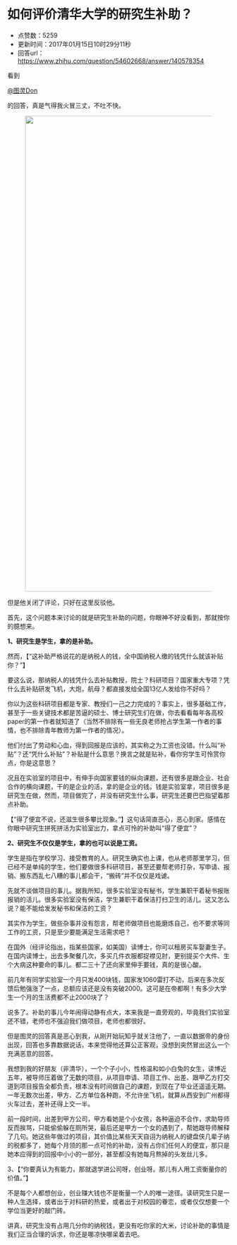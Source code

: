 # 如何评价清华大学的研究生补助？
- 点赞数：5259
- 更新时间：2017年01月15日10时29分11秒
- 回答url：https://www.zhihu.com/question/54602668/answer/140578354
<body>
 <p data-pid="qhM2P_TQ">看到</p><a data-hash="779f7b42f6798a512678c177c0290084" href="https://www.zhihu.com/people/779f7b42f6798a512678c177c0290084" class="member_mention" data-editable="true" data-title="@图灵Don" data-hovercard="p$b$779f7b42f6798a512678c177c0290084">@图灵Don</a>
 <p data-pid="TD2gbPrO">的回答，真是气得我火冒三丈，不吐不快。</p>
 <figure>
  <img src="https://pic1.zhimg.com/50/v2-0cde3cecce81e2b23a966e3e14bff090_720w.jpg?source=1940ef5c" data-rawwidth="1080" data-rawheight="1920" data-original-token="v2-0cde3cecce81e2b23a966e3e14bff090" class="origin_image zh-lightbox-thumb" width="1080" data-original="https://pic1.zhimg.com/v2-0cde3cecce81e2b23a966e3e14bff090_r.jpg?source=1940ef5c">
 </figure>
 <p data-pid="JYEMsFIm">但是他关闭了评论，只好在这里反驳他。</p>
 <p data-pid="GB5lvKaS">首先，这个问题本来讨论的就是研究生补助的问题，你眼神不好没看到，那就按你的臆想来。</p>
 <p data-pid="xQHuCtiu"><b>1、研究生是学生，拿的是补助。</b></p>
 <p data-pid="WBAXe7t2">然而，【“这补助严格说花的是纳税人的钱，全中国纳税人缴的钱凭什么就该补贴你？”】</p>
 <p data-pid="PFh96uAX">要这么说，那纳税人的钱凭什么去补贴教授，院士？科研项目？国家重大专项？凭什么去补贴研发飞机，大炮，航母？都直接发给全国13亿人发给你不好吗？</p>
 <p data-pid="8dHieSWb">你以为这些科研项目都是专家、教授们一己之力完成的？事实上，很多基础工作，甚至于一些关键技术都是苦逼的硕士、博士研究生们在做，你去看看每年各高校paper的第一作者就知道了（当然不排除有一些无良老师抢占学生第一作者的事情，也不排除青年教师为第一作者的情况）。</p>
 <p data-pid="DRxSb1-j">他们付出了劳动和心血，得到回报是应该的，其实称之为工资也没错。什么叫“补贴”？还“凭什么补贴”？补贴是什么意思？换言之就是贴补，看你穷学生可怜赏你点，你是这意思？</p>
 <p data-pid="GzSI3knS">况且在实验室的项目中，有伸手向国家要钱的纵向课题，还有很多是跟企业、社会合作的横向课题，干的是企业的活，拿的是企业的钱。钱是实验室拿，项目很多是研究生在做，然而，项目做完了，并没有研究生什么事，研究生还要巴巴指望着那点补助。</p>
 <p data-pid="VgYwJRSn">【“得了便宜不说，还滋生很多攀比现象。”】这句话简直恶心，恶心到家。感情在你眼中研究生拼死拼活为实验室出力，拿点可怜的补助叫“得了便宜”？</p>
 <p data-pid="wEZ3iKVt"><b>2、研究生不仅仅是学生，拿的也可以说是工资。</b></p>
 <p data-pid="QPg2QEWb">学生是指在学校学习、接受教育的人。研究生确实也上课，也从老师那里学习，但已经不是单纯的学生，他们要做很多科研项目，甚至还要帮老师打杂，写申请、报销、搬东西乱七八糟的事儿都会干，“搬砖”并不仅仅是戏谑。</p>
 <p data-pid="Tj8gTsVM">先就不谈做项目的事儿。据我所知，很多实验室没有秘书，学生兼职干着秘书报账报销的活儿。很多实验室没有保洁，学生兼职干着保洁打扫卫生的活儿。这又怎么说？能不能给发发秘书和保洁的工资？</p>
 <p data-pid="g0BWvu_s">其实作为学生，做些杂事并没有怨言，帮老师做项目也能磨炼自己，也不要求等同工作的工资，只是至少要能满足生活需求吧？</p>
 <p data-pid="MSt4CBCJ">在国外（经评论指出，指某些国家，如美国）读博士，你可以租房买车娶妻生子。在国内读博士，出去多聚餐几次，多买几件衣服都捉襟见肘，更别提买个大件、生个大病这种要命的事儿。都二三十了还向家里伸手要钱，真的是很心酸。</p>
 <p data-pid="wG-MjGGv">前几年有同学实验室一个月只发400块钱，国家发1060雷打不动，后来在多次反馈后勉强涨了一点，总额应该还是没有突破2000。这可是在帝都啊！有多少大学生一个月的生活费都不止2000块了？</p>
 <p data-pid="w-dGGmmG">说多了。补助的事儿今年闹得动静有点大，本来我是一直旁观的，毕竟我们实验室还不错，老师也不强迫我们做项目，老师也都很好。</p>
 <p data-pid="cd7Tarv2">但是图灵的回答真是恶心到我，从刚开始玩知乎就关注他了，一直以数据帝的身份出现，回答也多靠数据说话，本来觉得他还算公正客观，没想到突然冒出这么一个充满恶意的回答。</p>
 <p data-pid="fKSqL6yb">我想到我的好朋友（非清华），一个个子小小，性格温和如小白兔的女生，读博近五年，被导师压着做了无数的项目，从项目申请、项目工作、出差、跟甲乙方打交道到项目报告全都负责，根本没有时间做自己的课题，到现在了毕业还遥遥无期。一年无数次出差，甲方、乙方单位各种跑，不允许坐飞机，就算从西安到广州都得火车过去，差补还得上交一半。</p>
 <p data-pid="8LtOcN15">前一段时间，出差到甲方公司，甲方看她是个小女孩，各种逼迫不合作，求助导师反而挨骂，只能偷偷躲在厕所哭，最后还是甲方一个女的遇到了，帮她跟导师解释了几句。她这些年做过的项目，其价值比某些天天自诩为纳税人的键盘侠几辈子纳的税都多了，她每个月领的那一点可怜的补助，没有占你们任何人的便宜，那只是她本应得到的回报中小小的一部分，甚至都没有她每月熬掉的头发丝儿多。</p>
 <p data-pid="u7LJI_-8">3、【“你要真认为有能力，那就退学进公司呀，创业呀。那儿有人用工资衡量你的价值。”】</p>
 <p data-pid="-JYpKnKp">不是每个人都想创业，创业赚大钱也不是衡量一个人的唯一途径。读研究生只是一种人生选择，或者出于对科研的热爱，或者出于对校园的眷恋，或者仅仅想要一个学位当更好的敲门砖。</p>
 <p data-pid="W24ltqkC">讲真，研究生没有占用几分你的纳税钱，更没有吃你家的大米，讨论补助的事情是我们正当合理的诉求，你还是哪凉快哪呆着去吧。</p>
</body>